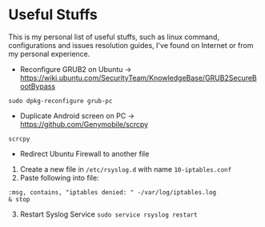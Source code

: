 # Useful Stuffs

This is my personal list of useful stuffs, such as linux command, configurations and issues resolution guides, I've found on Internet or from my personal experience.


* Reconfigure GRUB2 on Ubuntu -> https://wiki.ubuntu.com/SecurityTeam/KnowledgeBase/GRUB2SecureBootBypass
```
sudo dpkg-reconfigure grub-pc
```

* Duplicate Android screen on PC -> https://github.com/Genymobile/scrcpy
```
scrcpy
```

* Redirect Ubuntu Firewall to another file
1. Create a new file in `/etc/rsyslog.d` with name `10-iptables.conf`
2. Paste following into file:
```
:msg, contains, "iptables denied: " -/var/log/iptables.log
& stop
```
3. Restart Syslog Service `sudo service rsyslog restart`
